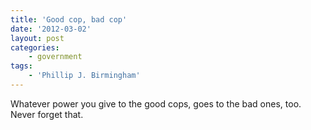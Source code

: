 ```yaml
---
title: 'Good cop, bad cop'
date: '2012-03-02'
layout: post
categories:
    - government
tags:
    - 'Phillip J. Birmingham'
---
```


Whatever power you give to the good cops, goes to the bad ones, too. Never forget that.